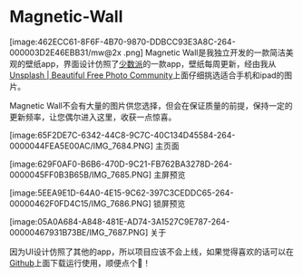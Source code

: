 # Magnetic-Wall
[image:462ECC61-8F6F-4B70-9870-DDBCC93E3A8C-264-000003D2E46EBB31/mw@2x .png]
Magnetic Wall是我独立开发的一款简洁美观的壁纸app，界面设计仿照了[少数派](https://sspai.com)的一款app，壁纸每周更新，经由我从[Unsplash | Beautiful Free Photo Community](https://unsplash.com)上面仔细挑选适合手机和ipad的图片。

Magnetic Wall不会有大量的图片供您选择，但会在保证质量的前提，保持一定的更新频率，让您偶尔进入这里，收获一点惊喜。

[image:65F2DE7C-6342-44C8-9C7C-40C134D45584-264-0000044FEA5E00AC/IMG_7684.PNG]
主页面

[image:629F0AF0-B6B6-470D-9C21-FB762BA3278D-264-0000045FF0B3B65B/IMG_7685.PNG]
主屏预览

[image:5EEA9E1D-64A0-4E15-9C62-397C3CEDDC65-264-00000462F0FD4C15/IMG_7686.PNG]
锁屏预览

[image:05A0A684-A848-481E-AD74-3A1527C9E787-264-00000467931B73BE/IMG_7687.PNG]
关于

因为UI设计仿照了其他的app，所以项目应该不会上线，如果觉得喜欢的话可以在[Github](https://github.com/XDislikeCode/Magnetic-Wall)上面下载运行使用，顺便点个🌟！
